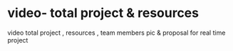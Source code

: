 # video- total project & resources
video total project ,  resources  , team members pic & proposal for  real time project
